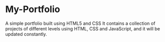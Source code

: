 # My-Portfolio
A simple portfolio built using HTML5 and CSS
It contains a collection of projects of different levels using HTML, CSS and JavaScript, 
and it will be updated constantly.

